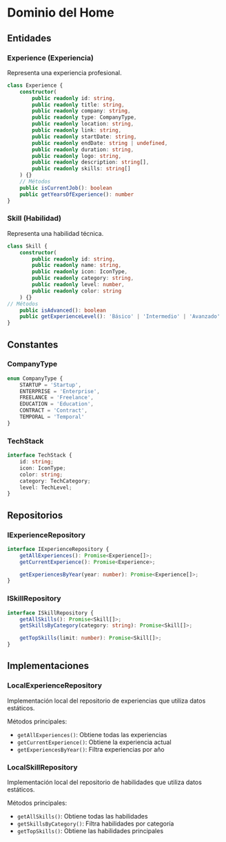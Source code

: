 # Dominio del Home

## Entidades

### Experience (Experiencia)
Representa una experiencia profesional.
```typescript
class Experience {
	constructor(
		public readonly id: string, 
		public readonly title: string, 
		public readonly company: string, 
		public readonly type: CompanyType, 
		public readonly location: string, 
		public readonly link: string, 
		public readonly startDate: string, 
		public readonly endDate: string | undefined, 
		public readonly duration: string, 
		public readonly logo: string, 
		public readonly description: string[], 
		public readonly skills: string[]
	) {}
	// Métodos
	public isCurrentJob(): boolean
	public getYearsOfExperience(): number
}
```

### Skill (Habilidad)
Representa una habilidad técnica.
```typescript
class Skill {
	constructor(
		public readonly id: string, 
		public readonly name: string, 
		public readonly icon: IconType, 
		public readonly category: string, 
		public readonly level: number, 
		public readonly color: string
	) {}
// Métodos
	public isAdvanced(): boolean
	public getExperienceLevel(): 'Básico' | 'Intermedio' | 'Avanzado'
}
```

## Constantes

### CompanyType
```typescript
enum CompanyType {
	STARTUP = 'Startup',
	ENTERPRISE = 'Enterprise',
	FREELANCE = 'Freelance',
	EDUCATION = 'Education',
	CONTRACT = 'Contract',
	TEMPORAL = 'Temporal'
}
```

### TechStack
```typescript
interface TechStack {
	id: string;
	icon: IconType;
	color: string;
	category: TechCategory;
	level: TechLevel;
}
```

## Repositorios

### IExperienceRepository
```typescript
interface IExperienceRepository {
	getAllExperiences(): Promise<Experience[]>;
	getCurrentExperience(): Promise<Experience>;

	getExperiencesByYear(year: number): Promise<Experience[]>;
}
```

### ISkillRepository
```typescript
interface ISkillRepository {
	getAllSkills(): Promise<Skill[]>;
	getSkillsByCategory(category: string): Promise<Skill[]>;

	getTopSkills(limit: number): Promise<Skill[]>;
}
```

## Implementaciones

### LocalExperienceRepository
Implementación local del repositorio de experiencias que utiliza datos estáticos.

Métodos principales:
- `getAllExperiences()`: Obtiene todas las experiencias
- `getCurrentExperience()`: Obtiene la experiencia actual
- `getExperiencesByYear()`: Filtra experiencias por año

### LocalSkillRepository
Implementación local del repositorio de habilidades que utiliza datos estáticos.

Métodos principales:
- `getAllSkills()`: Obtiene todas las habilidades
- `getSkillsByCategory()`: Filtra habilidades por categoría
- `getTopSkills()`: Obtiene las habilidades principales
